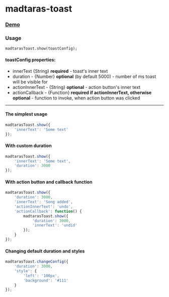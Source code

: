 # madtaras-toast

###  [Demo](http://madtaras.github.io/madtaras-toast)

### Usage

`madtarasToast.show(toastConfig);`

#### toastConfig properties:
* innerText {String} **required** - toast's inner text
* duration - {Number} **optional** (by default 5000) - number of ms toast will be visible for
* actionInnerText - {String} **optional** - action button's inner text
* actionCallback - {Function} **required if actionInnerText, otherwise optional** - function to invoke, when action button was clicked

---------------
#### The simplest usage
```javascript
madtarasToast.show({
    'innerText': 'Some text'
});
```
#### With custom duration
```javascript
madtarasToast.show({
    'innerText': 'Some text',
    'duration': 3000
});
```
#### With action button and callback function
```javascript
madtarasToast.show({
    'duration': 3000,
    'innerText': 'Song added',
    'actionInnerText': 'undo',
    'actionCallback': function() {
        madtarasToast.show({
            'duration': 3000,
            'innerText': 'undid'
        });
    }
});
```
#### Changing default duration and styles
```javascript
madtarasToast.changeConfig({
    'duration': 3000,
    'style': {
        'left': '100px',
        'background': '#111'
    }
});
```